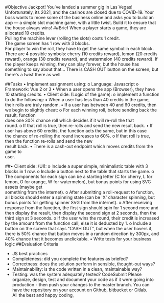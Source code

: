 
#Objective
Jackpot! You've landed a summer gig in Las Vegas! Unfortunately, its 2021, and the casinos are closed  due to COVID-19. Your boss wants to move some of the business online and asks you to build an app — a simple slot machine game, with a little twist. Build it to ensure that the house always wins!
##Brief
When a player starts a game, they are allocated 10 credits.  
Pulling the machine lever (rolling the slots) costs 1 credit.  
The game screen has 1 row with 3 blocks.  
For player to win the roll, they have to get the same symbol in each block.
There are 4 possible symbols: cherry (10 credits reward), lemon (20 credits reward), orange (30 credits  reward), and watermelon (40 credits reward).
If the player keeps winning, they can play forever, but the house has something to say about that... There is CASH OUT button on the screen, but there's a twist there as well.

##Tasks
• Implement assignment using:
o Language: Javascript
o Framework: Vue 2 or 3
• When a user opens the app (Browser), they have 10 starting credits.
• Client side: (Logic of the game):
o implement a function to do the following:
▪ When a user has less than 40 credits in the game, their rolls are truly random. • If a user has between 40 and 60 credits, then we begin to slightly cheat:
o For each winning roll, before sending back the result, function  
does one 30% chance roll which decides if it will re-roll the that  
round.
o If that roll is true, then re-rolls and send the new result back.
• If user has above 60 credits, the function acts the same, but in this case  
the chance of re-rolling the round increases to 60%.
o If that roll is true, then the function re-rolls and send the new  
result back.
• There is a cash-out endpoint which moves credits from the game to  
user.


##• Client side: (UI):
o Include a super simple, minimalistic table with 3 blocks in 1 row.
o Include a button next to the table that starts the game.
o The components for each sign can be a starting letter (C for cherry, L for lemon, O for  orange, W for watermelon), but bonus points for using SVG assets (maybe get  
something from the internet).
o After submitting a roll-request to function, all blocks should enter a spinning state (can  be 'X' character spinning, but bonus points for getting spinner SVG from the internet). o After receiving response from the function, the first sign should spin for 1 second more  and then display the result, then display the second sign at 2 seconds, then the third  sign at 3 seconds.
o If the user wins the round, their credit is increased by the amount from the function call,  else it is deducted by 1.
o Include a button on the screen that says "CASH OUT", but when the user hovers it, there  is 50% chance that button moves in a random direction by 300px, and 40% chance that  it becomes unclickable.
• Write tests for your business logic
##Evaluation Criteria
- JS best practices
- Completeness: did you complete the features as briefed?
- Correctness: does the solution perform in sensible, thought-out ways?
- Maintainability: is the code written in a clean, maintainable way?
- Testing: was the system adequately tested?
  CodeSubmit
  Please organize, design, test and document your code as if it were going into production - then push  your changes to the master branch. You can have the repository on your account on Github, bitbucket  or Gitlab.  
  All the best and happy coding, 

